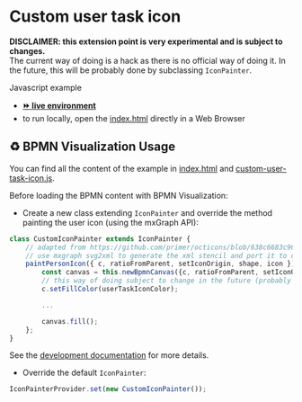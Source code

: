 # Custom user task icon

**DISCLAIMER: this extension point is very experimental and is subject to changes.**  
The current way of doing is a hack as there is no official way of doing it. In the future, this will be probably done by
subclassing `IconPainter`.

Javascript example
- [__:fast_forward: live environment__](https://cdn.statically.io/gh/process-analytics/bpmn-visualization-examples/master/examples/custom-bpmn-theme/custom-user-task-icon/index.html)
- to run locally, open the [index.html](index.html) directly in a Web Browser

## ♻️ BPMN Visualization Usage
You can find all the content of the example in [index.html](index.html) and [custom-user-task-icon.js](custom-user-task-icon.js).

Before loading the BPMN content with BPMN Visualization:
- Create a new class extending `IconPainter` and override the method painting the user icon (using the mxGraph API):
```javascript
class CustomIconPainter extends IconPainter {
    // adapted from https://github.com/primer/octicons/blob/638c6683c96ec4b357576c7897be8f19c933c052/icons/person.svg
    // use mxgraph svg2xml to generate the xml stencil and port it to code
    paintPersonIcon({ c, ratioFromParent, setIconOrigin, shape, icon }) {
        const canvas = this.newBpmnCanvas({c, ratioFromParent, setIconOrigin, shape, icon}, {height: 13, width: 12});
        // this way of doing subject to change in the future (probably by setting the fillColor in the icon style configuration)
        c.setFillColor(userTaskIconColor);

        ...

        canvas.fill();
    };
}
```
See the [development documentation](https://github.com/process-analytics/bpmn-visualization-js/blob/master/docs/contributors/bpmn-support-how-to.md) for more details.

- Override the default `IconPainter`:
```javascript
IconPainterProvider.set(new CustomIconPainter());
```